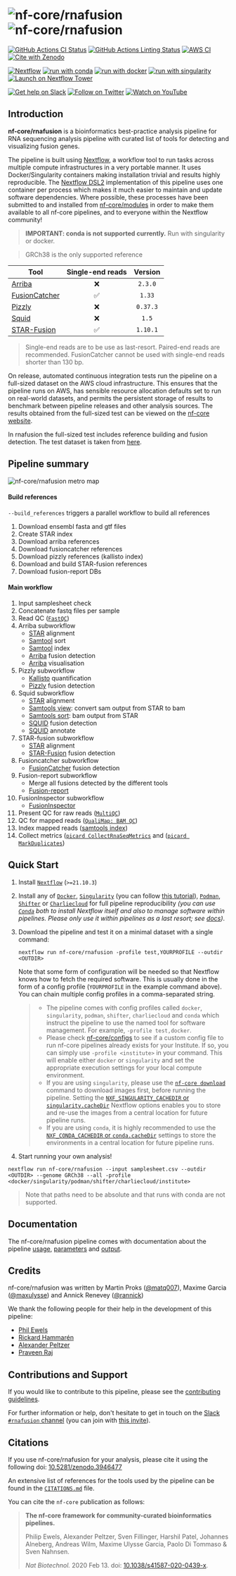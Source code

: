 # ![nf-core/rnafusion](docs/images/nf-core-rnafusion_logo_light.png#gh-light-mode-only) ![nf-core/rnafusion](docs/images/nf-core-rnafusion_logo_dark.png#gh-dark-mode-only)

[![GitHub Actions CI Status](https://github.com/nf-core/rnafusion/workflows/nf-core%20CI/badge.svg)](https://github.com/nf-core/rnafusion/actions?query=workflow%3A%22nf-core+CI%22)
[![GitHub Actions Linting Status](https://github.com/nf-core/rnafusion/workflows/nf-core%20linting/badge.svg)](https://github.com/nf-core/rnafusion/actions?query=workflow%3A%22nf-core+linting%22)
[![AWS CI](https://img.shields.io/badge/CI%20tests-full%20size-FF9900?logo=Amazon%20AWS)](https://nf-co.re/rnafusion/results)
[![Cite with Zenodo](http://img.shields.io/badge/DOI-10.5281/zenodo.XXXXXXX-1073c8)](https://doi.org/10.5281/zenodo.XXXXXXX)

[![Nextflow](https://img.shields.io/badge/nextflow%20DSL2-%E2%89%A521.10.3-23aa62.svg)](https://www.nextflow.io/)
[![run with conda](http://img.shields.io/badge/run%20with-conda-3EB049?logo=anaconda)](https://docs.conda.io/en/latest/)
[![run with docker](https://img.shields.io/badge/run%20with-docker-0db7ed?logo=docker)](https://www.docker.com/)
[![run with singularity](https://img.shields.io/badge/run%20with-singularity-1d355c.svg)](https://sylabs.io/docs/)
[![Launch on Nextflow Tower](https://img.shields.io/badge/Launch%20%F0%9F%9A%80-Nextflow%20Tower-%234256e7)](https://tower.nf/launch?pipeline=https://github.com/nf-core/rnafusion)

[![Get help on Slack](http://img.shields.io/badge/slack-nf--core%20%23rnafusion-4A154B?logo=slack)](https://nfcore.slack.com/channels/rnafusion)
[![Follow on Twitter](http://img.shields.io/badge/twitter-%40nf__core-1DA1F2?logo=twitter)](https://twitter.com/nf_core)
[![Watch on YouTube](http://img.shields.io/badge/youtube-nf--core-FF0000?logo=youtube)](https://www.youtube.com/c/nf-core)

## Introduction

**nf-core/rnafusion** is a bioinformatics best-practice analysis pipeline for RNA sequencing analysis pipeline with curated list of tools for detecting and visualizing fusion genes.

The pipeline is built using [Nextflow](https://www.nextflow.io), a workflow tool to run tasks across multiple compute infrastructures in a very portable manner. It uses Docker/Singularity containers making installation trivial and results highly reproducible. The [Nextflow DSL2](https://www.nextflow.io/docs/latest/dsl2.html) implementation of this pipeline uses one container per process which makes it much easier to maintain and update software dependencies. Where possible, these processes have been submitted to and installed from [nf-core/modules](https://github.com/nf-core/modules) in order to make them available to all nf-core pipelines, and to everyone within the Nextflow community!

> **IMPORTANT: conda is not supported currently.** Run with singularity or docker.

> GRCh38 is the only supported reference

| Tool                                                      |  Single-end reads  | Version  |
| --------------------------------------------------------- | :----------------: | :------: |
| [Arriba](https://github.com/suhrig/arriba)                |        :x:         | `2.3.0`  |
| [FusionCatcher](https://github.com/ndaniel/fusioncatcher) | :white_check_mark: |  `1.33`  |
| [Pizzly](https://github.com/pmelsted/pizzly)              |        :x:         | `0.37.3` |
| [Squid](https://github.com/Kingsford-Group/squid)         |        :x:         |  `1.5`   |
| [STAR-Fusion](https://github.com/STAR-Fusion/STAR-Fusion) | :white_check_mark: | `1.10.1` |

> Single-end reads are to be use as last-resort. Paired-end reads are recommended. FusionCatcher cannot be used with single-end reads shorter than 130 bp.

On release, automated continuous integration tests run the pipeline on a full-sized dataset on the AWS cloud infrastructure. This ensures that the pipeline runs on AWS, has sensible resource allocation defaults set to run on real-world datasets, and permits the persistent storage of results to benchmark between pipeline releases and other analysis sources. The results obtained from the full-sized test can be viewed on the [nf-core website](https://nf-co.re/rnafusion/results).

In rnafusion the full-sized test includes reference building and fusion detection. The test dataset is taken from [here](https://github.com/nf-core/test-datasets/tree/rnafusion/testdata/human).

## Pipeline summary

![nf-core/rnafusion metro map](https://raw.githubusercontent.com/nf-core/rnafusion/master/docs/images/nf-core-rnafusion_metro_map.png)

#### Build references

`--build_references` triggers a parallel workflow to build all references

1. Download ensembl fasta and gtf files
2. Create STAR index
3. Download arriba references
4. Download fusioncatcher references
5. Download pizzly references (kallisto index)
6. Download and build STAR-fusion references
7. Download fusion-report DBs

#### Main workflow

1. Input samplesheet check
2. Concatenate fastq files per sample
3. Read QC ([`FastQC`](https://www.bioinformatics.babraham.ac.uk/projects/fastqc/))
4. Arriba subworkflow
   - [STAR](https://github.com/alexdobin/STAR) alignment
   - [Samtool](https://github.com/samtools/samtools) sort
   - [Samtool](https://github.com/samtools/samtools) index
   - [Arriba](https://github.com/suhrig/arriba) fusion detection
   - [Arriba](https://github.com/suhrig/arriba) visualisation
5. Pizzly subworkflow
   - [Kallisto](https://pachterlab.github.io/kallisto/) quantification
   - [Pizzly](https://github.com/pmelsted/pizzly) fusion detection
6. Squid subworkflow
   - [STAR](https://github.com/alexdobin/STAR) alignment
   - [Samtools view](http://www.htslib.org/): convert sam output from STAR to bam
   - [Samtools sort](http://www.htslib.org/): bam output from STAR
   - [SQUID](https://github.com/Kingsford-Group/squid) fusion detection
   - [SQUID](https://github.com/Kingsford-Group/squid) annotate
7. STAR-fusion subworkflow
   - [STAR](https://github.com/alexdobin/STAR) alignment
   - [STAR-Fusion](https://github.com/STAR-Fusion/STAR-Fusion) fusion detection
8. Fusioncatcher subworkflow
   - [FusionCatcher](https://github.com/ndaniel/fusioncatcher) fusion detection
9. Fusion-report subworkflow
   - Merge all fusions detected by the different tools
   - [Fusion-report](https://github.com/matq007/fusion-report)
10. FusionInspector subworkflow
    - [FusionInspector](https://github.com/FusionInspector/FusionInspector)
11. Present QC for raw reads ([`MultiQC`](http://multiqc.info/))
12. QC for mapped reads ([`QualiMap: BAM QC`](https://kokonech.github.io/qualimap/HG00096.chr20_bamqc/qualimapReport.html))
13. Index mapped reads ([samtools index](http://www.htslib.org/))
14. Collect metrics ([`picard CollectRnaSeqMetrics`](https://gatk.broadinstitute.org/hc/en-us/articles/360037057492-CollectRnaSeqMetrics-Picard-) and ([`picard MarkDuplicates`](https://gatk.broadinstitute.org/hc/en-us/articles/360037052812-MarkDuplicates-Picard-))

## Quick Start

1. Install [`Nextflow`](https://www.nextflow.io/docs/latest/getstarted.html#installation) (`>=21.10.3`)

2. Install any of [`Docker`](https://docs.docker.com/engine/installation/), [`Singularity`](https://www.sylabs.io/guides/3.0/user-guide/) (you can follow [this tutorial](https://singularity-tutorial.github.io/01-installation/)), [`Podman`](https://podman.io/), [`Shifter`](https://nersc.gitlab.io/development/shifter/how-to-use/) or [`Charliecloud`](https://hpc.github.io/charliecloud/) for full pipeline reproducibility _(you can use [`Conda`](https://conda.io/miniconda.html) both to install Nextflow itself and also to manage software within pipelines. Please only use it within pipelines as a last resort; see [docs](https://nf-co.re/usage/configuration#basic-configuration-profiles))_.

3. Download the pipeline and test it on a minimal dataset with a single command:

   ```console
   nextflow run nf-core/rnafusion -profile test,YOURPROFILE --outdir <OUTDIR>
   ```

   Note that some form of configuration will be needed so that Nextflow knows how to fetch the required software. This is usually done in the form of a config profile (`YOURPROFILE` in the example command above). You can chain multiple config profiles in a comma-separated string.

   > - The pipeline comes with config profiles called `docker`, `singularity`, `podman`, `shifter`, `charliecloud` and `conda` which instruct the pipeline to use the named tool for software management. For example, `-profile test,docker`.
   > - Please check [nf-core/configs](https://github.com/nf-core/configs#documentation) to see if a custom config file to run nf-core pipelines already exists for your Institute. If so, you can simply use `-profile <institute>` in your command. This will enable either `docker` or `singularity` and set the appropriate execution settings for your local compute environment.
   > - If you are using `singularity`, please use the [`nf-core download`](https://nf-co.re/tools/#downloading-pipelines-for-offline-use) command to download images first, before running the pipeline. Setting the [`NXF_SINGULARITY_CACHEDIR` or `singularity.cacheDir`](https://www.nextflow.io/docs/latest/singularity.html?#singularity-docker-hub) Nextflow options enables you to store and re-use the images from a central location for future pipeline runs.
   > - If you are using `conda`, it is highly recommended to use the [`NXF_CONDA_CACHEDIR` or `conda.cacheDir`](https://www.nextflow.io/docs/latest/conda.html) settings to store the environments in a central location for future pipeline runs.

4. Start running your own analysis!

```console
nextflow run nf-core/rnafusion --input samplesheet.csv --outdir <OUTDIR> --genome GRCh38 --all -profile <docker/singularity/podman/shifter/charliecloud/institute>
```

> Note that paths need to be absolute and that runs with conda are not supported.

## Documentation

The nf-core/rnafusion pipeline comes with documentation about the pipeline [usage](https://nf-co.re/rnafusion/usage), [parameters](https://nf-co.re/rnafusion/parameters) and [output](https://nf-co.re/rnafusion/output).

## Credits

nf-core/rnafusion was written by Martin Proks ([@matq007](https://github.com/matq007)), Maxime Garcia ([@maxulysse](https://github.com/maxulysse)) and Annick Renevey ([@rannick](https://github.com/rannick))

We thank the following people for their help in the development of this pipeline:

- [Phil Ewels](https://github.com/ewels)
- [Rickard Hammarén](https://github.com/Hammarn)
- [Alexander Peltzer](https://github.com/apeltzer)
- [Praveen Raj](https://github.com/praveenraj2018)

## Contributions and Support

If you would like to contribute to this pipeline, please see the [contributing guidelines](.github/CONTRIBUTING.md).

For further information or help, don't hesitate to get in touch on the [Slack `#rnafusion` channel](https://nfcore.slack.com/channels/rnafusion) (you can join with [this invite](https://nf-co.re/join/slack)).

## Citations

If you use nf-core/rnafusion for your analysis, please cite it using the following doi: [10.5281/zenodo.3946477](https://doi.org/10.5281/zenodo.3946477)

An extensive list of references for the tools used by the pipeline can be found in the [`CITATIONS.md`](CITATIONS.md) file.

You can cite the `nf-core` publication as follows:

> **The nf-core framework for community-curated bioinformatics pipelines.**
>
> Philip Ewels, Alexander Peltzer, Sven Fillinger, Harshil Patel, Johannes Alneberg, Andreas Wilm, Maxime Ulysse Garcia, Paolo Di Tommaso & Sven Nahnsen.
>
> _Nat Biotechnol._ 2020 Feb 13. doi: [10.1038/s41587-020-0439-x](https://dx.doi.org/10.1038/s41587-020-0439-x).
